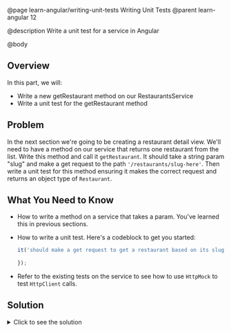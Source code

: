 @page learn-angular/writing-unit-tests Writing Unit Tests
@parent learn-angular 12

@description Write a unit test for a service in Angular

@body

## Overview

In this part, we will:

- Write a new getRestaurant method on our RestaurantsService
- Write a unit test for the getRestaurant method

## Problem

In the next section we're going to be creating a restaurant detail view. We'll need to have a method on our service that returns one restaurant from the list. Write this method and call it `getRestaurant`. It should take a string param "slug" and make a get request to the path `'/restaurants/slug-here'`. Then write a unit test for this method ensuring it makes the correct request and returns an object type of `Restaurant`.

## What You Need to Know

- How to write a method on a service that takes a param. You've learned this in previous sections.
- How to write a unit test. Here's a codeblock to get you started:

  ```typescript
  it('should make a get request to get a restaurant based on its slug', () => {
    
  });
  ```
- Refer to the existing tests on the service to see how to use `HttpMock` to test `HttpClient` calls.

## Solution

<details>
<summary>Click to see the solution</summary>
✏️ Update **src/app/restaurant/restaurant.service.ts**

@diff ../10-updating-service-params/restaurant.service-httpparams.ts ./restaurant.service.ts only

✏️ Update **src/app/restaurant/restaurant.service.spec.ts**

@diff ../10-updating-service-params/restaurant.service-httpparams.spec.ts ./restaurant.service.spec-withrestaurant.ts only

</details>
